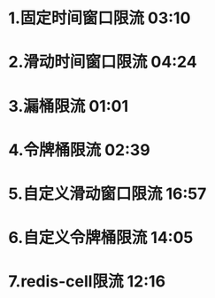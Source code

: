 # 
# 1.固定时间窗口限流 03:10
# 2.滑动时间窗口限流 04:24
# 3.漏桶限流 01:01
# 4.令牌桶限流 02:39
# 5.自定义滑动窗口限流 16:57
# 6.自定义令牌桶限流 14:05
# 7.redis-cell限流 12:16
